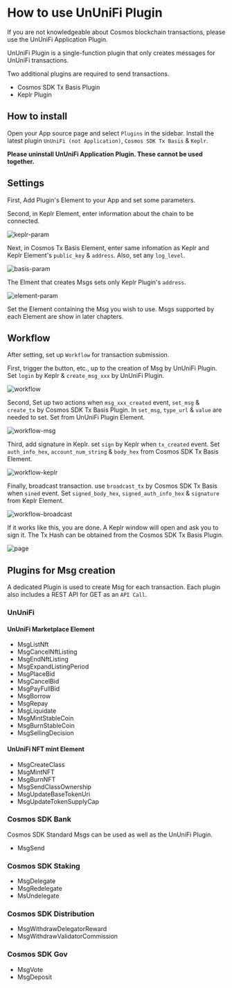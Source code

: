 # How to use UnUniFi Plugin

If you are not knowledgeable about Cosmos blockchain transactions, please use the UnUniFi Application Plugin.

UnUniFi Plugin is a single-function plugin that only creates messages for UnUniFi transactions.

Two additional plugins are required to send transactions.

- Cosmos SDK Tx Basis Plugin
- Keplr Plugin

## How to install

Open your App source page and select `Plugins` in the sidebar.
Install the latest plugin `UnUniFi (not Application)`, `Cosmos SDK Tx Basis` & `Keplr`.

**Please uninstall UnUniFi Application Plugin. These cannot be used together.**

## Settings

First, Add Plugin's Element to your App and set some parameters.

Second, in Keplr Element, enter information about the chain to be connected.

![keplr-param](https://user-images.githubusercontent.com/29295263/207309400-e088ccea-3bea-4fde-910f-13f6c111d889.png)

Next, in Cosmos Tx Basis Element, enter same infomation as Keplr and Keplr Element's `public_key` & `address`. Also, set any `log_level`.

![basis-param](https://user-images.githubusercontent.com/29295263/207233991-fffabe9f-2895-400f-9c3f-42a80b49ece2.png)

The Elment that creates Msgs sets only Keplr Plugin's `address`.

![element-param](https://user-images.githubusercontent.com/29295263/207234557-fbcdeaa1-a76d-4673-8b98-0d5580528831.png)

Set the Element containing the Msg you wish to use. Msgs supported by each Element are show in later chapters.

## Workflow

After setting, set up `Workflow` for transaction submission.

First, trigger the button, etc., up to the creation of Msg by UnUniFi Plugin. Set `login` by Keplr & `create_msg_xxx` by UnUniFi Plugin.

![workflow](https://user-images.githubusercontent.com/29295263/207235735-485a9eda-46f1-4ff6-9123-78dc70643ae1.png)

Second, Set up two actions when `msg_xxx_created` event, `set_msg` & `create_tx` by Cosmos SDK Tx Basis Plugin.
In `set_msg`, `type_url` & `value` are needed to set. Set from UnUniFi Plugin Element.

![workflow-msg](https://user-images.githubusercontent.com/29295263/207236967-1c375802-770c-48f0-a9ca-42b476eaf6ac.png)

Third, add signature in Keplr. set `sign` by Keplr when `tx_created` event. Set `auth_info_hex`, `account_num_string` & `body_hex` from Cosmos SDK Tx Basis Element.

![workflow-keplr](https://user-images.githubusercontent.com/29295263/207309078-7c2b265b-72ff-41e1-b020-472e27beee8f.png)

Finally, broadcast transaction. use `broadcast_tx` by Cosmos SDK Tx Basis when `sined` event. Set `signed_body_hex`, `signed_auth_info_hex` & `signature` from Keplr Element.

![workflow-broadcast](https://user-images.githubusercontent.com/29295263/207237640-ebb0d582-3a30-4ce1-9714-462af5d2c99a.png)

If it works like this, you are done.
A Keplr window will open and ask you to sign it.
The Tx Hash can be obtained from the Cosmos SDK Tx Basis Plugin.

![page](https://user-images.githubusercontent.com/29295263/207239127-f2569950-49af-4880-bf59-1a7e4c3b734c.png)

## Plugins for Msg creation

A dedicated Plugin is used to create Msg for each transaction.
Each plugin also includes a REST API for GET as an `API Call`.

### UnUniFi

#### UnUniFi Marketplace Element

- MsgListNft
- MsgCancelNftListing
- MsgEndNftListing
- MsgExpandListingPeriod
- MsgPlaceBid
- MsgCancelBid
- MsgPayFullBid
- MsgBorrow
- MsgRepay
- MsgLiquidate
- MsgMintStableCoin
- MsgBurnStableCoin
- MsgSellingDecision

#### UnUniFi NFT mint Element

- MsgCreateClass
- MsgMintNFT
- MsgBurnNFT
- MsgSendClassOwnership
- MsgUpdateBaseTokenUri
- MsgUpdateTokenSupplyCap

### Cosmos SDK Bank

Cosmos SDK Standard Msgs can be used as well as the UnUniFi Plugin.

- MsgSend

### Cosmos SDK Staking

- MsgDelegate
- MsgRedelegate
- MsUndelegate

### Cosmos SDK Distribution

- MsgWithdrawDelegatorReward
- MsgWithdrawValidatorCommission

### Cosmos SDK Gov

- MsgVote
- MsgDeposit
